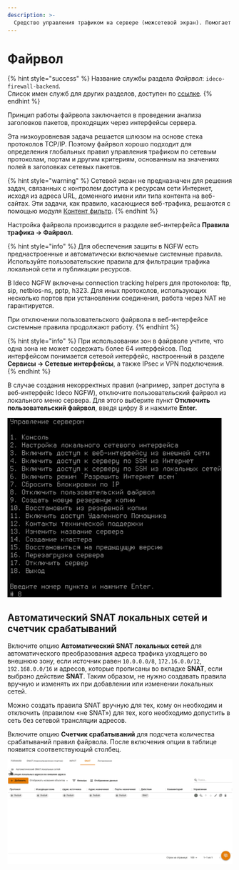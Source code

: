 ```yaml
---
description: >-
  Средство управления трафиком на сервере (межсетевой экран). Помогает ограничивать пользовательский трафик. 
---
```


# Файрвол

{% hint style="success" %}
Название службы раздела *Файрвол*: `ideco-firewall-backend`. \
Список имен служб для других разделов, доступен по [ссылке](../server-management/terminal.md).
{% endhint %}



Принцип работы файрвола заключается в проведении анализа заголовков пакетов, проходящих через интерфейсы сервера. 

Эта низкоуровневая задача решается шлюзом на основе стека протоколов TCP/IP. Поэтому файрвол хорошо подходит для определения глобальных правил управления трафиком по сетевым протоколам, портам и другим критериям, основанным на значениях полей в заголовках сетевых пакетов.

{% hint style="warning" %}
Сетевой экран не предназначен для решения задач, связанных с контролем доступа к ресурсам сети Интернет, исходя из адреса URL, доменного имени или типа контента на веб-сайтах. Эти задачи, как правило, касающиеся веб-трафика, решаются с помощью модуля [Контент фильтр](content-filter/).
{% endhint %}

Настройка файрвола производится в разделе веб-интерфейса **Правила трафика -> Файрвол**.

{% hint style="info" %}
Для обеспечения защиты в NGFW есть преднастроенные и автоматически включаемые системные правила. \
Используйте пользовательские правила для фильтрации трафика локальной сети и публикации ресурсов. 

В Ideco NGFW включены connection tracking helpers для протоколов: ftp, sip, netbios-ns, pptp, h323. Для иных протоколов, использующих несколько портов при установлении соединения, работа через NAT не гарантируется.

При отключении пользовательского файрвола в веб-интерфейсе системные правила продолжают работу.
{% endhint %}

{% hint style="info" %}
При использовании зон в файрволе учтите, что одна зона не может содержать более 64 интерфейсов. Под интерфейсом понимается сетевой интерфейс, настроенный в разделе **Сервисы -> Сетевые интерфейсы**, а также IPsec и VPN подключения.
{% endhint %}

В случае создания некорректных правил (например, запрет доступа в веб-интерфейс Ideco NGFW), отключите пользовательский файрвол из локального меню сервера. Для этого выберите пункт **Отключить пользовательский файрвол**, введя цифру 8 и нажмите **Enter.**

![](../../.gitbook/assets/firewall-down.png)

## Автоматический SNAT локальных сетей и счетчик срабатываний

Включите опцию **Автоматический SNAT локальных сетей** для автоматического преобразования адреса трафика уходящего во внешнюю зону, если источник равен `10.0.0.0/8`, `172.16.0.0/12`, `192.168.0.0/16` и адресов, которые прописаны во вкладке **SNAT**, если выбрано действие **SNAT**. Таким образом, не нужно создавать правила вручную и изменять их при добавлении или изменении локальных сетей.

Можно создать правила SNAT вручную для тех, кому он необходим и отключить (правилом «не SNAT») для тех, кого необходимо допустить в сеть без сетевой трансляции адресов.

Включите опцию **Счетчик срабатываний** для подсчета количества срабатываний правил файрвола. После включения опции в таблице появится соответствующий столбец.

![](../../.gitbook/assets/snat.gif)